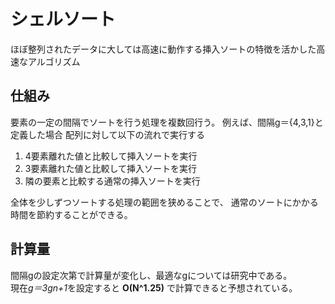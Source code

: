 # シェルソート
ほぼ整列されたデータに大しては高速に動作する挿入ソートの特徴を活かした高速なアルゴリズム

## 仕組み
要素の一定の間隔でソートを行う処理を複数回行う。
例えば、間隔g＝{4,3,1}と定義した場合
配列に対して以下の流れで実行する
 1. 4要素離れた値と比較して挿入ソートを実行
 2. 3要素離れた値と比較して挿入ソートを実行
 3. 隣の要素と比較する通常の挿入ソートを実行

全体を少しずつソートする処理の範囲を狭めることで、
通常のソートにかかる時間を節約することができる。

## 計算量
間隔gの設定次第で計算量が変化し、最適なgについては研究中である。  
現在*g＝3gn+1*を設定すると **O(N^1.25)** で計算できると予想されている。